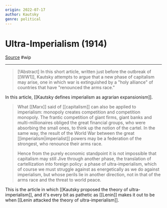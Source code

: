 ```yaml
---
origin: 2022-07-17
author: Kautsky
genre: political
---
```

# Ultra-Imperialism (1914)
[Source](https://www.marxists.org/archive/kautsky/1914/09/ultra-imp.htm)
#wip 

---
> [!Abstract]
> In this short article, written just before the outbreak of [[WW1]], Kautsky attempts to argue that a new phase of capitalism may arise, one in which war is extinguished by a "holy alliance" of countries that have "renounced the arms race."

In this article, [[Kautsky defines imperialism as agrarian expansionism]]. 

> What [[Marx]] said of [[capitalism]] can also be applied to imperialism: monopoly creates competition and competition monopoly. The frantic competition of giant firms, giant banks and multi-millionaires obliged the great financial groups, who were absorbing the small ones, to think up the notion of the cartel. In the same way, the result of the World War between the great [[imperialism|imperialist]] powers may be a federation of the strongest, who renounce their arms race.
> 
> Hence from the purely economic standpoint it is not impossible that capitalism may still Jive through another phase, the translation of cartellization into foreign policy: a phase of ultra-imperialism, which of course we must struggle against as energetically as we do against imperialism, but whose perils lie in another direction, not in that of the arms race and the threat to world peace.

This is the article in which [[Kautsky proposed the theory of ultra-imperialism]], and it's every bit as pathetic as [[Lenin]] makes it out to be when [[Lenin attacked the theory of ultra-imperialism]].